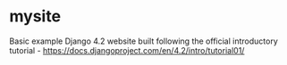 # mysite
Basic example Django 4.2 website built following the official introductory tutorial - https://docs.djangoproject.com/en/4.2/intro/tutorial01/
